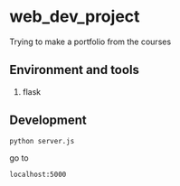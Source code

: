 # web_dev_project

Trying to make a portfolio from the courses

## Environment and tools

1. flask

## Development

`python server.js`

go to

`localhost:5000`
